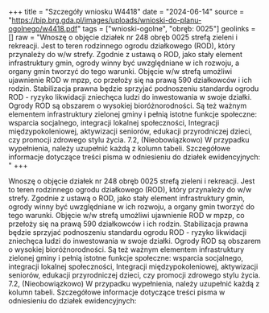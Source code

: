 +++
title = "Szczegóły wniosku W4418"
date = "2024-06-14"
source = "https://bip.brg.gda.pl/images/uploads/wnioski-do-planu-ogolnego/w4418.pdf"
tags = ["wnioski-ogolne", "obręb: 0025"]
geolinks = []
raw = "Wnoszę o objęcie działek nr 248 obręb 0025 strefą zieleni i rekreacji. Jest to teren rodzinnego ogrodu działkowego (ROD), który przynależy do w/w strefy. Zgodnie z ustawą o ROD, jako stały element infrastruktury gmin, ogrody winny być uwzględniane w ich rozwoju, a organy gmin tworzyć do tego warunki. Objęcie w/w strefą umożliwi ujawnienie ROD w mpzp, co przełoży się na prawą 590 działkowców i ich rodzin. Stabilizacja prawna będzie sprzyjać podnoszeniu standardu ogrodu ROD - ryzyko likwidacji zniechęca ludzi do inwestowania w swoje działki. Ogrody ROD są obszarem o wysokiej bioróżnorodności. Są też ważnym elementem infrastruktury zielonej gminy i pełnią istotne funkcje społeczne: wsparcia socjalnego, integracji lokalnej społeczności, Integracji międzypokoleniowej, aktywizacji seniorów, edukacji przyrodniczej dzieci, czy promocji zdrowego stylu życia. 7.2, (Nieobowiązkowo) W przypadku wypełnienia, należy uzupełnić każdą z kolumn tabeli. Szczegółowe informacje dotyczące treści pisma w odniesieniu do działek ewidencyjnych: "
+++

Wnoszę o objęcie działek nr 248 obręb 0025 strefą zieleni i rekreacji. Jest to teren
rodzinnego ogrodu działkowego (ROD), który przynależy do w/w strefy. Zgodnie z ustawą o
ROD, jako stały element infrastruktury gmin, ogrody winny być uwzględniane w ich rozwoju, a
organy gmin tworzyć do tego warunki. Objęcie w/w strefą umożliwi ujawnienie ROD w mpzp, co
przełoży się na prawą 590 działkowców i ich rodzin. Stabilizacja prawna będzie sprzyjać
podnoszeniu standardu ogrodu ROD - ryzyko likwidacji zniechęca ludzi do inwestowania w swoje
działki. Ogrody ROD są obszarem o wysokiej bioróżnorodności. Są też ważnym elementem
infrastruktury zielonej gminy i pełnią istotne funkcje społeczne: wsparcia socjalnego, integracji
lokalnej społeczności, Integracji międzypokoleniowej, aktywizacji seniorów, edukacji
przyrodniczej dzieci, czy promocji zdrowego stylu życia.
7.2, (Nieobowiązkowo) W przypadku wypełnienia, należy uzupełnić każdą z kolumn tabeli.
Szczegółowe informacje dotyczące treści pisma w odniesieniu do działek ewidencyjnych:



